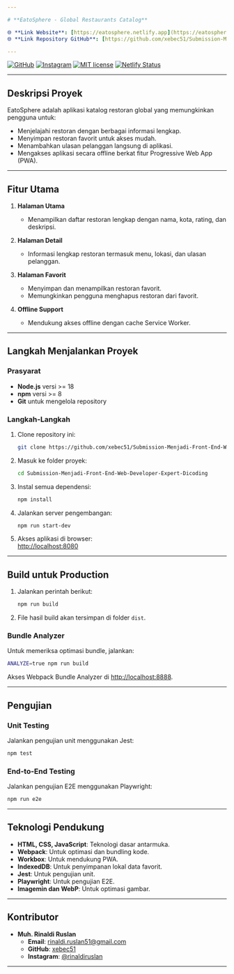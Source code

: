 ```yaml
---

# **EatoSphere - Global Restaurants Catalog**

🌐 **Link Website**: [https://eatosphere.netlify.app](https://eatosphere.netlify.app)  
🌐 **Link Repository GitHub**: [https://github.com/xebec51/Submission-Menjadi-Front-End-Web-Developer-Expert-Dicoding.git](https://github.com/xebec51/Submission-Menjadi-Front-End-Web-Developer-Expert-Dicoding.git)

---
```


[![GitHub](https://img.shields.io/badge/GitHub-xebec51-blue?logo=github)](https://github.com/xebec51) 
[![Instagram](https://img.shields.io/badge/Instagram-rinaldiruslan-E4405F?logo=instagram)](https://www.instagram.com/rinaldiruslan/) 
[![MIT license](https://img.shields.io/badge/License-ISC-blue.svg)](https://opensource.org/licenses/ISC) 
[![Netlify Status](https://api.netlify.com/api/v1/badges/09639e6c-3bf2-482d-abc9-b4e024f8c34d/deploy-status)](https://app.netlify.com/sites/eatosphere/deploys)

---

## **Deskripsi Proyek**
EatoSphere adalah aplikasi katalog restoran global yang memungkinkan pengguna untuk:  
- Menjelajahi restoran dengan berbagai informasi lengkap.  
- Menyimpan restoran favorit untuk akses mudah.  
- Menambahkan ulasan pelanggan langsung di aplikasi.  
- Mengakses aplikasi secara offline berkat fitur Progressive Web App (PWA).  

---

## **Fitur Utama**
1. **Halaman Utama**  
   - Menampilkan daftar restoran lengkap dengan nama, kota, rating, dan deskripsi.

2. **Halaman Detail**  
   - Informasi lengkap restoran termasuk menu, lokasi, dan ulasan pelanggan.

3. **Halaman Favorit**  
   - Menyimpan dan menampilkan restoran favorit.
   - Memungkinkan pengguna menghapus restoran dari favorit.

4. **Offline Support**  
   - Mendukung akses offline dengan cache Service Worker.

---

## **Langkah Menjalankan Proyek**
### **Prasyarat**
- **Node.js** versi >= 18  
- **npm** versi >= 8  
- **Git** untuk mengelola repository  

### **Langkah-Langkah**
1. Clone repository ini:  
   ```bash
   git clone https://github.com/xebec51/Submission-Menjadi-Front-End-Web-Developer-Expert-Dicoding.git
   ```  
2. Masuk ke folder proyek:  
   ```bash
   cd Submission-Menjadi-Front-End-Web-Developer-Expert-Dicoding
   ```  
3. Instal semua dependensi:  
   ```bash
   npm install
   ```  
4. Jalankan server pengembangan:  
   ```bash
   npm run start-dev
   ```  
5. Akses aplikasi di browser:  
   [http://localhost:8080](http://localhost:8080)

---

## **Build untuk Production**
1. Jalankan perintah berikut:  
   ```bash
   npm run build
   ```  
2. File hasil build akan tersimpan di folder `dist`.  

### **Bundle Analyzer**
Untuk memeriksa optimasi bundle, jalankan:  
```bash
ANALYZE=true npm run build
```
Akses Webpack Bundle Analyzer di [http://localhost:8888](http://localhost:8888).  

---

## **Pengujian**
### **Unit Testing**
Jalankan pengujian unit menggunakan Jest:  
```bash
npm test
```

### **End-to-End Testing**
Jalankan pengujian E2E menggunakan Playwright:  
```bash
npm run e2e
```

---

## **Teknologi Pendukung**
- **HTML, CSS, JavaScript**: Teknologi dasar antarmuka.  
- **Webpack**: Untuk optimasi dan bundling kode.  
- **Workbox**: Untuk mendukung PWA.  
- **IndexedDB**: Untuk penyimpanan lokal data favorit.  
- **Jest**: Untuk pengujian unit.  
- **Playwright**: Untuk pengujian E2E.  
- **Imagemin dan WebP**: Untuk optimasi gambar.

---

## **Kontributor**
- **Muh. Rinaldi Ruslan**  
  - **Email**: [rinaldi.ruslan51@gmail.com](mailto:rinaldi.ruslan51@gmail.com)  
  - **GitHub**: [xebec51](https://github.com/xebec51)  
  - **Instagram**: [@rinaldiruslan](https://www.instagram.com/rinaldiruslan/)

---
